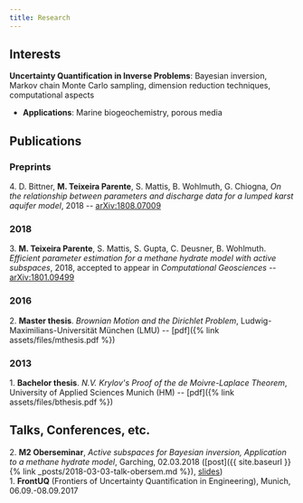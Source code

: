 ```yaml
---
title: Research
---
```

## Interests
**Uncertainty Quantification in Inverse Problems**: Bayesian inversion, Markov chain Monte Carlo sampling, dimension reduction techniques, computational aspects
- **Applications**: Marine biogeochemistry, porous media

## Publications
### Preprints
4\. D. Bittner, **M. Teixeira Parente**, S. Mattis, B. Wohlmuth, G. Chiogna, _On the relationship between parameters and discharge data for a lumped karst aquifer model_, 2018 -- [arXiv:1808.07009](https://arxiv.org/abs/1808.07009)

### 2018
3\. **M. Teixeira Parente**, S. Mattis, S. Gupta, C. Deusner, B. Wohlmuth.
_Efficient parameter estimation for a methane hydrate model with active subspaces_, 2018, accepted to appear in _Computational Geosciences_ --
[arXiv:1801.09499](https://arxiv.org/abs/1801.09499)

### 2016
2\. **Master thesis**. *Brownian Motion and the Dirichlet Problem*, Ludwig-Maximilians-Universität München (LMU) -- [pdf]({% link assets/files/mthesis.pdf %})

### 2013
1\. **Bachelor thesis**. *N.V. Krylov's Proof of the de Moivre-Laplace Theorem*, University of Applied Sciences Munich (HM) -- [pdf]({% link assets/files/bthesis.pdf %})

## Talks, Conferences, etc.
2\. **M2 Oberseminar**, *Active subspaces for Bayesian inversion, Application to a methane hydrate model*, Garching, 02.03.2018 ([post]({{ site.baseurl }}{% link _posts/2018-03-03-talk-obersem.md %}), [slides](/assets/files/talk-obersem.pdf))  
1\. **FrontUQ** (Frontiers of Uncertainty Quantification in Engineering), Munich, 06.09.-08.09.2017 
